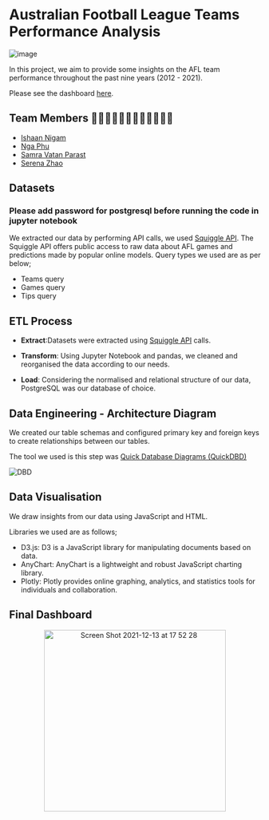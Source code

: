 # Australian Football League Teams Performance Analysis


![image](https://user-images.githubusercontent.com/85004202/145362005-2c1d17fd-5d9f-4b01-8a6f-6dcbab84ceb0.png)


In this project, we aim to provide some insights on the AFL team performance throughout the past nine years (2012 - 2021).

Please see the dashboard [here](https://samravp.github.io/AFL-Analysis/).

## Team Members  👨🏻‍💻👩🏻‍💻👩🏻‍💻👩🏻‍💻

- [Ishaan Nigam](https://github.com/ishaan04)
- [Nga Phu](https://github.com/nkphu)
- [Samra Vatan Parast](https://github.com/Samravp)
- [Serena Zhao](https://github.com/SerenaZhaoYanqing)


## Datasets
### Please add password for postgresql before running the code in jupyter notebook 
We extracted our data by performing API calls, we used [Squiggle API](https://api.squiggle.com.au/#section_teams). 
The Squiggle API offers public access to raw data about AFL games and predictions made by popular online models.
Query types we used are as per below;
 - Teams query
 - Games query
 - Tips query

## ETL Process

* **Extract**:Datasets were extracted using [Squiggle API](https://api.squiggle.com.au/#section_teams) calls.

* **Transform**: Using Jupyter Notebook and pandas, we cleaned and reorganised the data according to our needs.

* **Load**: Considering the normalised and relational structure of our data, PostgreSQL was our database of choice.


## Data Engineering - Architecture Diagram

We created our table schemas and configured primary key and foreign keys to create relationships between our tables.

The tool we used is this step was [Quick Database Diagrams (QuickDBD)](https://www.quickdatabasediagrams.com/)

![DBD](https://user-images.githubusercontent.com/85004202/145706069-9ec59e8f-2be2-4a56-b9a9-87f67e02891f.png)



## Data Visualisation

We draw insights from our data using JavaScript and HTML.

Libraries we used are as follows;

 - D3.js: D3 is a JavaScript library for manipulating documents based on data.
 - AnyChart: AnyChart is a lightweight and robust JavaScript charting library.
 - Plotly: Plotly provides online graphing, analytics, and statistics tools for individuals and collaboration.

## Final Dashboard


 <p align="center">
<img width="364" alt="Screen Shot 2021-12-13 at 17 52 28" src="https://user-images.githubusercontent.com/85004202/145765858-28a8d867-8b82-4094-ac3f-b58cb6b095ad.png">
 </p>
